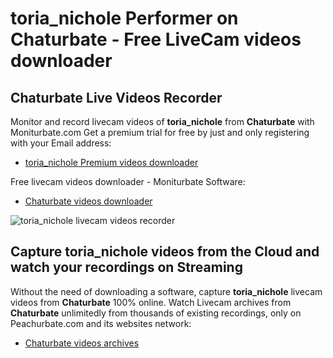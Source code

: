 # toria_nichole Performer on Chaturbate - Free LiveCam videos downloader

## Chaturbate Live Videos Recorder

Monitor and record livecam videos of **toria_nichole** from **Chaturbate** with Moniturbate.com
Get a premium trial for free by just and only registering with your Email address:
* [toria_nichole Premium videos downloader](https://moniturbate.com/request-demo-licence-key.html)

Free livecam videos downloader - Moniturbate Software:
* [Chaturbate videos downloader](https://moniturbate.com/moniturbate-download-software.html)

![toria_nichole livecam videos recorder](https://peachurnet.com/templates/moniturbate-software.png)


## Capture toria_nichole videos from the Cloud and watch your recordings on Streaming

Without the need of downloading a software, capture **toria_nichole** livecam videos from **Chaturbate** 100% online.
Watch Livecam archives from **Chaturbate** unlimitedly from thousands of existing recordings, only on Peachurbate.com and its websites network:
* [Chaturbate videos archives](https://peachurnet.com/)